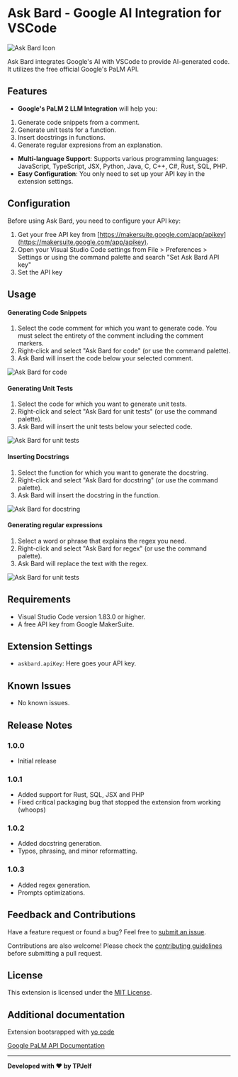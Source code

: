 # Ask Bard - Google AI Integration for VSCode

![Ask Bard Icon](https://raw.githubusercontent.com/TPJelf/askbard/main/icon_512.jpg)

Ask Bard integrates Google's AI with VSCode to provide AI-generated code.
It utilizes the free official Google's PaLM API.

## Features
- **Google's PaLM 2 LLM Integration** will help you: 
1. Generate code snippets from a comment.
2. Generate unit tests for a function.
3. Insert docstrings in functions.
4. Generate regular expresions from an explanation.

- **Multi-language Support**: Supports various programming languages: JavaScript, TypeScript, JSX, Python, Java, C, C++, C#, Rust, SQL, PHP.
- **Easy Configuration**: You only need to set up your API key in the extension settings.

## Configuration
Before using Ask Bard, you need to configure your API key:
1. Get your free API key from [https://makersuite.google.com/app/apikey](https://makersuite.google.com/app/apikey).
2. Open your Visual Studio Code settings from File > Preferences > Settings or using the command palette and search "Set Ask Bard API key"
3. Set the API key

## Usage
#### Generating Code Snippets
1. Select the code comment for which you want to generate code. You must select the entirety of the comment including the comment markers.
2. Right-click and select "Ask Bard for code" (or use the command palette).
3. Ask Bard will insert the code below your selected comment.

![Ask Bard for code](https://raw.githubusercontent.com/TPJelf/askbard/main/howto_code.gif)

#### Generating Unit Tests
1. Select the code for which you want to generate unit tests.
2. Right-click and select "Ask Bard for unit tests" (or use the command palette).
3. Ask Bard will insert the unit tests below your selected code.

![Ask Bard for unit tests](https://raw.githubusercontent.com/TPJelf/askbard/main/howto_test.gif)

#### Inserting Docstrings
1. Select the function for which you want to generate the docstring.
2. Right-click and select "Ask Bard for docstring" (or use the command palette).
3. Ask Bard will insert the docstring in the function.

![Ask Bard for docstring](https://raw.githubusercontent.com/TPJelf/askbard/main/howto_doc.gif)

#### Generating regular expressions
1. Select a word or phrase that explains the regex you need.
2. Right-click and select "Ask Bard for regex" (or use the command palette).
3. Ask Bard will replace the text with the regex.

![Ask Bard for unit tests](https://raw.githubusercontent.com/TPJelf/askbard/main/howto_regex.gif)

## Requirements
- Visual Studio Code version 1.83.0 or higher.
- A free API key from Google MakerSuite.

## Extension Settings
- `askbard.apiKey`: Here goes your API key.

## Known Issues
- No known issues.

## Release Notes
### 1.0.0
- Initial release
### 1.0.1
- Added support for Rust, SQL, JSX and PHP
- Fixed critical packaging bug that stopped the extension from working (whoops)
### 1.0.2
- Added docstring generation.
- Typos, phrasing, and minor reformatting.
### 1.0.3
- Added regex generation.
- Prompts optimizations.

## Feedback and Contributions
Have a feature request or found a bug? Feel free to [submit an issue](https://github.com/TPJelf/askbard/issues).

Contributions are also welcome! Please check the [contributing guidelines](https://github.com/TPJelf/askbard/blob/main/CONTRIBUTING.md) before submitting a pull request.

## License
This extension is licensed under the [MIT License](https://github.com/TPJelf/askbard/blob/main/LICENSE).

## Additional documentation
Extension bootsrapped with [yo code](https://code.visualstudio.com/api/get-started/your-first-extension)

[Google PaLM API Documentation](https://developers.generativeai.google/tutorials/text_node_quickstart)

---

**Developed with ❤️ by TPJelf**